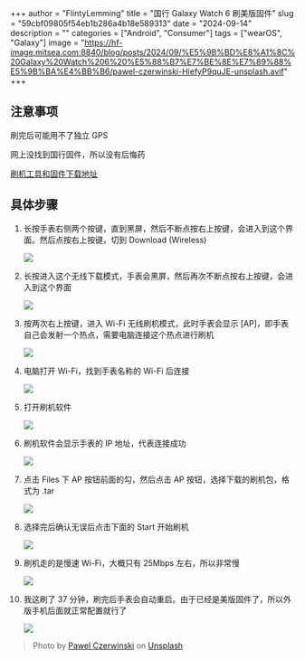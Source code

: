 +++
author = "FlintyLemming"
title = "国行 Galaxy Watch 6 刷美版固件"
slug = "59cbf09805f54eb1b286a4b18e589313"
date = "2024-09-14"
description = ""
categories = ["Android", "Consumer"]
tags = ["wearOS", "Galaxy"]
image = "https://hf-image.mitsea.com:8840/blog/posts/2024/09/%E5%9B%BD%E8%A1%8C%20Galaxy%20Watch%206%20%E5%88%B7%E7%BE%8E%E7%89%88%E5%9B%BA%E4%BB%B6/pawel-czerwinski-HiefyP9quJE-unsplash.avif"
+++

## 注意事项

刷完后可能用不了独立 GPS

网上没找到国行固件，所以没有后悔药

[刷机工具和固件下载地址](https://index.mitsea.com/%E8%BD%AF%E4%BB%B6/%E9%A9%B1%E5%8A%A8%E5%92%8C%E5%85%B6%E4%BB%96%E9%95%9C%E5%83%8F/Android/ROMs/Galaxy%20Watch%206%20(smR930))

## 具体步骤

1. 长按手表右侧两个按键，直到黑屏，然后不断点按右上按键，会进入到这个界面。然后点按右上按键，切到 Download (Wireless)
    
    ![](https://hf-image.mitsea.com:8840/blog/posts/2024/09/%E5%9B%BD%E8%A1%8C%20Galaxy%20Watch%206%20%E5%88%B7%E7%BE%8E%E7%89%88%E5%9B%BA%E4%BB%B6/20240912_194606.avif)
    
2. 长按进入这个无线下载模式，手表会黑屏，然后再次不断点按右上按键，会进入到这个界面
    
    ![](https://hf-image.mitsea.com:8840/blog/posts/2024/09/%E5%9B%BD%E8%A1%8C%20Galaxy%20Watch%206%20%E5%88%B7%E7%BE%8E%E7%89%88%E5%9B%BA%E4%BB%B6/20240912_195211-1.avif)
    
3. 按两次右上按键，进入 Wi-Fi 无线刷机模式，此时手表会显示 [AP]，即手表自己会发射一个热点，需要电脑连接这个热点进行刷机
    
    ![](https://hf-image.mitsea.com:8840/blog/posts/2024/09/%E5%9B%BD%E8%A1%8C%20Galaxy%20Watch%206%20%E5%88%B7%E7%BE%8E%E7%89%88%E5%9B%BA%E4%BB%B6/20240912_195302.avif)
    
4. 电脑打开 Wi-Fi，找到手表名称的 Wi-Fi 后连接
    
    ![](https://hf-image.mitsea.com:8840/blog/posts/2024/09/%E5%9B%BD%E8%A1%8C%20Galaxy%20Watch%206%20%E5%88%B7%E7%BE%8E%E7%89%88%E5%9B%BA%E4%BB%B6/image.avif)
    
5. 打开刷机软件
    
    ![](https://hf-image.mitsea.com:8840/blog/posts/2024/09/%E5%9B%BD%E8%A1%8C%20Galaxy%20Watch%206%20%E5%88%B7%E7%BE%8E%E7%89%88%E5%9B%BA%E4%BB%B6/image%201.avif)
    
6. 刷机软件会显示手表的 IP 地址，代表连接成功
    
    ![](https://hf-image.mitsea.com:8840/blog/posts/2024/09/%E5%9B%BD%E8%A1%8C%20Galaxy%20Watch%206%20%E5%88%B7%E7%BE%8E%E7%89%88%E5%9B%BA%E4%BB%B6/%25E5%25B1%258F%25E5%25B9%2595%25E6%2588%25AA%25E5%259B%25BE_2024-09-12_195520.avif)
    
7. 点击 Files 下 AP 按钮前面的勾，然后点击 AP 按钮，选择下载的刷机包，格式为 .tar
    
    ![](https://hf-image.mitsea.com:8840/blog/posts/2024/09/%E5%9B%BD%E8%A1%8C%20Galaxy%20Watch%206%20%E5%88%B7%E7%BE%8E%E7%89%88%E5%9B%BA%E4%BB%B6/%25E5%25B1%258F%25E5%25B9%2595%25E6%2588%25AA%25E5%259B%25BE_2024-09-12_195640.avif)
    
8. 选择完后确认无误后点击下面的 Start 开始刷机
    
    ![](https://hf-image.mitsea.com:8840/blog/posts/2024/09/%E5%9B%BD%E8%A1%8C%20Galaxy%20Watch%206%20%E5%88%B7%E7%BE%8E%E7%89%88%E5%9B%BA%E4%BB%B6/%25E5%25B1%258F%25E5%25B9%2595%25E6%2588%25AA%25E5%259B%25BE_2024-09-12_195705.avif)
    
9. 刷机走的是慢速 Wi-Fi，大概只有 25Mbps 左右，所以非常慢
    
    ![](https://hf-image.mitsea.com:8840/blog/posts/2024/09/%E5%9B%BD%E8%A1%8C%20Galaxy%20Watch%206%20%E5%88%B7%E7%BE%8E%E7%89%88%E5%9B%BA%E4%BB%B6/%25E5%25B1%258F%25E5%25B9%2595%25E6%2588%25AA%25E5%259B%25BE_2024-09-12_195751.avif)
    
10. 我这刷了 37 分钟，刷完后手表会自动重启。由于已经是美版固件了，所以外版手机后面就正常配置就行了
    
    ![](https://hf-image.mitsea.com:8840/blog/posts/2024/09/%E5%9B%BD%E8%A1%8C%20Galaxy%20Watch%206%20%E5%88%B7%E7%BE%8E%E7%89%88%E5%9B%BA%E4%BB%B6/image%202.avif)

> Photo by [Pawel Czerwinski](https://unsplash.com/@pawel_czerwinski?utm_content=creditCopyText&utm_medium=referral&utm_source=unsplash) on [Unsplash](https://unsplash.com/photos/a-group-of-white-buildings-with-grass-in-the-middle-of-them-HiefyP9quJE?utm_content=creditCopyText&utm_medium=referral&utm_source=unsplash)
  